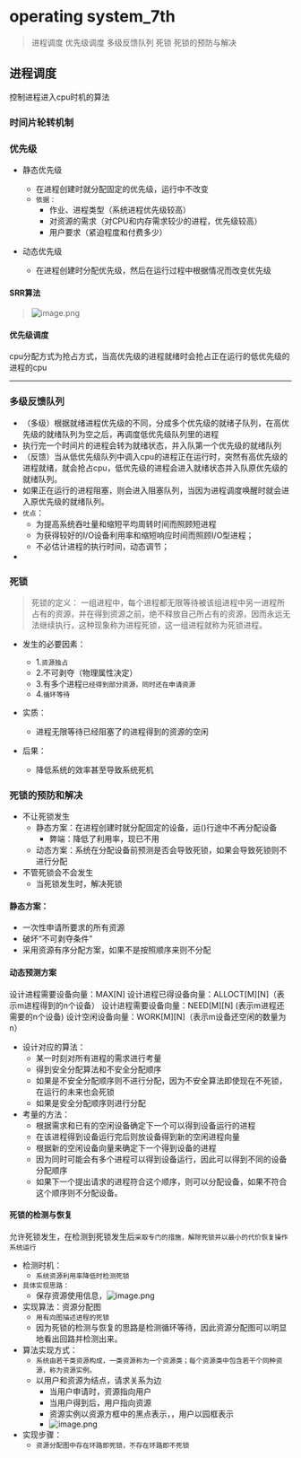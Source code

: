 # operating system_7th
>进程调度
>优先级调度
>多级反馈队列
>死锁
>死锁的预防与解决

## 进程调度
控制进程进入cpu时机的算法
### 时间片轮转机制
### 优先级
+ 静态优先级
	+ 在进程创建时就分配固定的优先级，运行中不改变
	+ `依据：`
		+ 作业、进程类型（系统进程优先级较高）
		+ 对资源的需求（对CPU和内存需求较少的进程，优先级较高）
		+ 用户要求（紧迫程度和付费多少）
                 
+ 动态优先级
	+ 在进程创建时分配优先级，然后在运行过程中根据情况而改变优先级
#### SRR算法
>![image.png](https://i.loli.net/2019/10/29/KgRBJL1mrz4nOyM.png)
#### 优先级调度
cpu分配方式为抢占方式，当高优先级的进程就绪时会抢占正在运行的低优先级的进程的cpu
***
### 多级反馈队列
+ （多级）根据就绪进程优先级的不同，分成多个优先级的就绪子队列，在高优先级的就绪队列为空之后，再调度低优先级队列里的进程
+ 执行完一个时间片的进程会转为就绪状态，并入队第一个优先级的就绪队列
+ （反馈）当从低优先级队列中调入cpu的进程正在运行时，突然有高优先级的进程就绪，就会抢占cpu，低优先级的进程会进入就绪状态并入队原优先级的就绪队列。
+ 如果正在运行的进程阻塞，则会进入阻塞队列，当因为进程调度唤醒时就会进入原优先级的就绪队列。
+ `优点`：
	+ 为提高系统吞吐量和缩短平均周转时间而照顾短进程
	+ 为获得较好的I/O设备利用率和缩短响应时间而照顾I/O型进程；
	+ 不必估计进程的执行时间，动态调节；
+ 

### 死锁
>死锁的定义：
>    一组进程中，每个进程都无限等待被该组进程中另一进程所占有的资源，并在得到资源之前，绝不释放自己所占有的资源，因而永远无法继续执行，这种现象称为进程死锁，这一组进程就称为死锁进程。

+ 发生的必要因素：
	+ 1.`资源独占` 
	+ 2.不可剥夺（物理属性决定）
	+ 3.有多个进程`已经得到部分资源，同时还在申请资源`
	+ 4.`循环等待`
+ 实质：
	+ 进程无限等待已经阻塞了的进程得到的资源的空闲

+ 后果：
	+ 降低系统的效率甚至导致系统死机

### 死锁的预防和解决
+ 不让死锁发生
	+ 静态方案：在进程创建时就分配固定的设备，运()行途中不再分配设备
		+ 弊端：降低了利用率，现已不用
	 + 动态方案：系统在分配设备前预测是否会导致死锁，如果会导致死锁则不进行分配
+ 不管死锁会不会发生
	+ 当死锁发生时，解决死锁
#### 静态方案：
+ 一次性申请所要求的所有资源
+ 破坏“不可剥夺条件”
+ 采用资源有序分配方案，如果不是按照顺序来则不分配
#### 动态预测方案
设计进程需要设备向量：MAX[N]
设计进程已得设备向量：ALLOCT[M][N]（表示m进程得到的n个设备）
设计进程需要设备向量：NEED[M][N] (表示m进程还需要的n个设备)
设计空闲设备向量：WORK[M][N]（表示m设备还空闲的数量为n）
+ 设计对应的算法：
	+ 某一时刻对所有进程的需求进行考量
	+ 得到安全分配算法和不安全分配顺序
	+ 如果是不安全分配顺序则不进行分配，因为不安全算法即使现在不死锁，在运行的未来也会死锁
	+ 如果是安全分配顺序则进行分配
+ 考量的方法：
	+ 根据需求和已有的空闲设备确定下一个可以得到设备运行的进程
	+ 在该进程得到设备运行完后则放设备得到新的空闲进程向量
	+ 根据新的空闲设备向量来确定下一个得到设备的进程
	+ 因为同时可能会有多个进程可以得到设备运行，因此可以得到不同的设备分配顺序
	+ 如果下一个提出请求的进程符合这个顺序，则可以分配设备，如果不符合这个顺序则不分配设备。
#### 死锁的检测与恢复
允许死锁发生，在检测到死锁发生后`采取专门的措施，解除死锁并以最小的代价恢复操作系统运行`
+ 检测时机：
	+ `系统资源利用率降低时检测死锁`
+ `具体实现思路：`
	+ 保存资源使用信息，![image.png](https://i.loli.net/2019/10/29/iBOwUGLCrbHux7z.png)
+ 实现算法：资源分配图
	+ `用有向图描述进程的死锁`
	+ 因为死锁的检测与恢复的思路是检测循环等待，因此资源分配图可以明显地看出回路并检测出来。
+ 算法实现方式：
	+ `系统由若干类资源构成，一类资源称为一个资源类；每个资源类中包含若干个同种资源，称为资源实例。`
	+ 以用户和资源为结点，请求关系为边
		+ 当用户申请时，资源指向用户
		+ 当用户得到后，用户指向资源
		+ 资源实例以资源方框中的黑点表示，，用户以园框表示
		+ ![image.png](https://i.loli.net/2019/10/29/vtim1GRP8aY4Ud7.png)
+ 实现步骤：
	+ `资源分配图中存在环路即死锁，不存在环路即不死锁`
	
